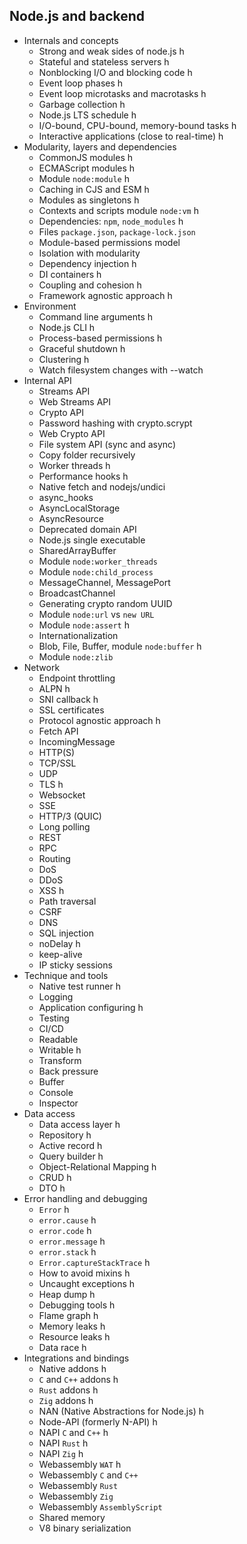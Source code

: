 ## Node.js and backend

- Internals and concepts
  - Strong and weak sides of node.js h
  - Stateful and stateless servers h
  - Nonblocking I/O and blocking code h
  - Event loop phases h
  - Event loop microtasks and macrotasks h
  - Garbage collection h
  - Node.js LTS schedule h
  - I/O-bound, CPU-bound, memory-bound tasks h
  - Interactive applications (close to real-time) h
- Modularity, layers and dependencies
  - CommonJS modules h
  - ECMAScript modules h
  - Module `node:module` h
  - Caching in CJS and ESM h
  - Modules as singletons h
  - Contexts and scripts module `node:vm` h
  - Dependencies: `npm`, `node_modules` h
  - Files `package.json`, `package-lock.json`
  - Module-based permissions model
  - Isolation with modularity
  - Dependency injection h
  - DI containers h
  - Coupling and cohesion h
  - Framework agnostic approach h
- Environment
  - Command line arguments h
  - Node.js CLI h
  - Process-based permissions h
  - Graceful shutdown h
  - Clustering h
  - Watch filesystem changes with --watch
- Internal API
  - Streams API
  - Web Streams API
  - Crypto API
  - Password hashing with crypto.scrypt
  - Web Crypto API
  - File system API (sync and async)
  - Copy folder recursively
  - Worker threads h
  - Performance hooks h
  - Native fetch and nodejs/undici
  - async_hooks
  - AsyncLocalStorage
  - AsyncResource
  - Deprecated domain API
  - Node.js single executable
  - SharedArrayBuffer
  - Module `node:worker_threads`
  - Module `node:child_process`
  - MessageChannel, MessagePort
  - BroadcastChannel
  - Generating crypto random UUID
  - Module `node:url` vs `new URL`
  - Module `node:assert` h
  - Internationalization
  - Blob, File, Buffer, module `node:buffer` h
  - Module `node:zlib`
- Network
  - Endpoint throttling
  - ALPN h
  - SNI callback h
  - SSL certificates
  - Protocol agnostic approach h
  - Fetch API
  - IncomingMessage
  - HTTP(S)
  - TCP/SSL
  - UDP
  - TLS h
  - Websocket
  - SSE
  - HTTP/3 (QUIC)
  - Long polling
  - REST
  - RPC
  - Routing
  - DoS
  - DDoS
  - XSS h
  - Path traversal
  - CSRF
  - DNS
  - SQL injection
  - noDelay h
  - keep-alive
  - IP sticky sessions
- Technique and tools
  - Native test runner h
  - Logging
  - Application configuring h
  - Testing
  - CI/CD
  - Readable
  - Writable h
  - Transform
  - Back pressure
  - Buffer
  - Console
  - Inspector
- Data access
  - Data access layer h
  - Repository h
  - Active record h
  - Query builder h
  - Object-Relational Mapping h
  - CRUD h
  - DTO h
- Error handling and debugging
  - `Error` h
  - `error.cause` h
  - `error.code` h
  - `error.message` h
  - `error.stack` h
  - `Error.captureStackTrace` h
  - How to avoid mixins h
  - Uncaught exceptions h
  - Heap dump h
  - Debugging tools h
  - Flame graph h
  - Memory leaks h
  - Resource leaks h
  - Data race h
- Integrations and bindings
  - Native addons h
  - `C` and `C++` addons h
  - `Rust` addons h
  - `Zig` addons h
  - NAN (Native Abstractions for Node.js) h
  - Node-API (formerly N-API) h
  - NAPI `C` and `C++` h
  - NAPI `Rust` h
  - NAPI `Zig` h
  - Webassembly `WAT` h
  - Webassembly `C` and `C++`
  - Webassembly `Rust`
  - Webassembly `Zig`
  - Webassembly `AssemblyScript`
  - Shared memory
  - V8 binary serialization
